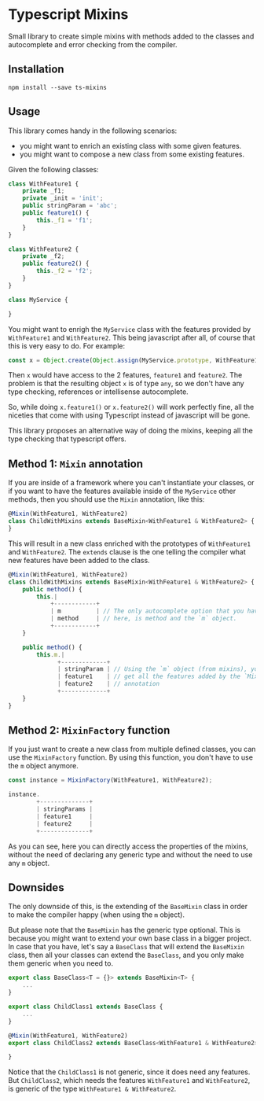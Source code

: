 # Typescript Mixins

Small library to create simple mixins with methods added to the classes and
autocomplete and error checking from the compiler.

## Installation

```
npm install --save ts-mixins
```

## Usage

This library comes handy in the following scenarios: 

* you might want to enrich an existing class with some given features.
* you might want to compose a new class from some existing features. 

Given the following classes: 

```typescript
class WithFeature1 {
    private _f1;
    private _init = 'init';
    public stringParam = 'abc';
    public feature1() {
        this._f1 = 'f1';
    }
}

class WithFeature2 {
    private _f2;
    public feature2() {
        this._f2 = 'f2';
    }
}

class MyService {

}
```

You might want to enrigh the `MyService` class with the features provided by
`WithFeature1` and `WithFeature2`. This being javascript after all, of course
that this is very easy to do. For example: 

```typescript
const x = Object.create(Object.assign(MyService.prototype, WithFeature1.prototype, WithFeature2.prototype));
```

Then `x` would have access to the 2 features, `feature1` and `feature2`. The
problem is that the resulting object `x` is of type `any`, so we don't have
any type checking, references or intellisense autocomplete.

So, while doing `x.feature1()` or `x.feature2()` will work perfectly fine, all
the niceties that come with using Typescript instead of javascript will be
gone. 

This library proposes an alternative way of doing the mixins, keeping all the
type checking that typescript offers. 

## Method 1: `Mixin` annotation

If you are inside of a framework where you can't instantiate your classes,
or if you want to have the features available inside of the `MyService` other
methods, then you should use the `Mixin` annotation, like this:

```typescript
@Mixin(WithFeature1, WithFeature2)
class ChildWithMixins extends BaseMixin<WithFeature1 & WithFeature2> {
}
```

This will result in a new class enriched with the prototypes of `WithFeature1`
and `WithFeature2`. The `extends` clause is the one telling the compiler what
new features have been added to the class.

```typescript
@Mixin(WithFeature1, WithFeature2)
class ChildWithMixins extends BaseMixin<WithFeature1 & WithFeature2> {
    public method() {
        this.| 
            +------------+ 
            | m          | // The only autocomplete option that you have
            | method     | // here, is method and the `m` object.
            +------------+
    }

    public method() {
        this.m.|
              +-------------+ 
              | stringParam | // Using the `m` object (from mixins), you 
              | feature1    | // get all the features added by the `Mixin`
              | feature2    | // annotation
              +-------------+
    }
}
```

## Method 2: `MixinFactory` function

If you just want to create a new class from multiple defined classes, you can
use the `MixinFactory` function. By using this function, you don't have to use
the `m` object anymore. 

```typescript
const instance = MixinFactory(WithFeature1, WithFeature2);

instance.
        +--------------+
        | stringParams |
        | feature1     |
        | feature2     |
        +--------------+
```

As you can see, here you can directly access the properties of the mixins,
without the need of declaring any generic type and without the need to use any
`m` object.

## Downsides

The only downside of this, is the extending of the `BaseMixin` class in order
to make the compiler happy (when using the `m` object).

But please note that the `BaseMixin` has the generic type optional. This is
because you might want to extend your own base class in a bigger project. In
case that you have, let's say a `BaseClass` that will extend the `BaseMixin`
class, then all your classes can extend the `BaseClass`, and you only make
them generic when you need to.

```typescript
export class BaseClass<T = {}> extends BaseMixin<T> {
    ...
}

export class ChildClass1 extends BaseClass {
    ...
}

@Mixin(WithFeature1, WithFeature2)
export class ChildClass2 extends BaseClass<WithFeature1 & WithFeature2> {

}
```

Notice that the `ChildClass1` is not generic, since it does need any features.
But `ChildClass2`, which needs the features `WithFeature1` and `WithFeature2`,
is generic of the type `WithFeature1 & WithFeature2`.
